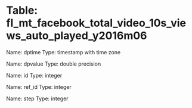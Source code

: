 Table: fl_mt_facebook_total_video_10s_views_auto_played_y2016m06
================================================================

Name: dptime
Type: timestamp with time zone

Name: dpvalue
Type: double precision

Name: id
Type: integer

Name: ref_id
Type: integer

Name: step
Type: integer

